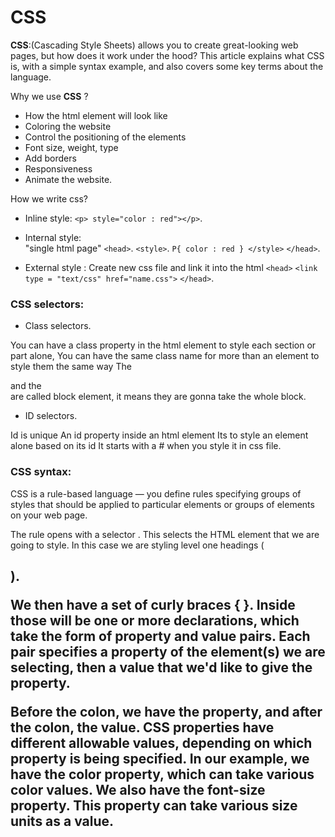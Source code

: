 # CSS
**CSS**:(Cascading Style Sheets) allows you to create great-looking web pages, but how does it work under the hood? This article explains what CSS is, with a simple syntax example, and also covers some key terms about the language.

Why we use **CSS** ?  
- How the html element will look like 
- Coloring the website
- Control the positioning of the elements
- Font size, weight, type
- Add borders
- Responsiveness 
- Animate the website. 

How we write css?
- Inline style:
	`<p> style="color : red"></p>`. 
- Internal style:  
"single html page"
`<head>`. 
`<style>`. 
	`P{
	    color : red
	   }
	</style>`
	`</head>`. 

- External style :
Create new css file and link it into the html
	`<head>`
	`<link type = "text/css" href="name.css">`
`</head>`. 

### CSS selectors:
- Class selectors. 

 You can have a class property in the html element to style each section or part alone, 
You can have the same class name for more than an element to style them the same way
The <div> and the <section> are called block element, it means they are gonna take the whole block.

- ID selectors. 

 Id is unique
An id property inside an html element
Its to style an element alone based on its id
It starts with a # when you style it in css file.  
### CSS syntax:
CSS is a rule-based language — you define rules specifying groups of styles that should be applied to particular elements or groups of elements on your web page.

The rule opens with a selector . This selects the HTML element that we are going to style. In this case we are styling level one headings (<h1>).

We then have a set of curly braces { }. Inside those will be one or more declarations, which take the form of property and value pairs. Each pair specifies a property of the element(s) we are selecting, then a value that we'd like to give the property.

Before the colon, we have the property, and after the colon, the value. CSS properties have different allowable values, depending on which property is being specified. In our example, we have the color property, which can take various color values. We also have the font-size property. This property can take various size units as a value.

